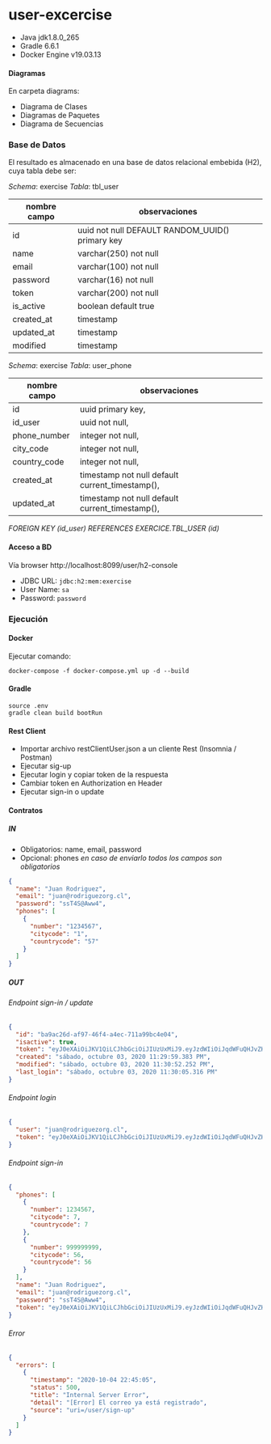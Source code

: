 # user-excercise

- Java jdk1.8.0_265
- Gradle 6.6.1
- Docker Engine v19.03.13

#### Diagramas
En carpeta diagrams:
- Diagrama de Clases
- Diagramas de Paquetes
- Diagrama de Secuencias

### Base de Datos
El resultado es almacenado en una base de datos relacional embebida (H2), cuya tabla debe ser:

*Schema*: exercise
*Tabla*: tbl_user

|nombre campo|observaciones
|---|---|
|id         |uuid         not null DEFAULT RANDOM_UUID() primary key
|name       |varchar(250) not null
|email      |varchar(100) not null
|password   |varchar(16)  not null
|token      |varchar(200) not null
|is_active  |boolean      default true
|created_at |timestamp    
|updated_at |timestamp    
|modified   |timestamp    

*Schema*: exercise
*Tabla*: user_phone

|nombre campo| observaciones|
|---|---|
|id           | uuid primary key,
|id_user      | uuid      not null,
|phone_number | integer   not null,
|city_code    | integer   not null,
|country_code | integer   not null,
|created_at   | timestamp not null default current_timestamp(),
|updated_at   | timestamp not null default current_timestamp(),
*FOREIGN KEY (id_user) REFERENCES EXERCICE.TBL_USER (id)*

#### Acceso a BD
Vía browser http://localhost:8099/user/h2-console
- JDBC URL: `jdbc:h2:mem:exercise`
- User Name: `sa`
- Password: `password`

### Ejecución

#### Docker
Ejecutar comando: 

`docker-compose -f docker-compose.yml up -d --build`

#### Gradle
```shell script
source .env
gradle clean build bootRun
```

#### Rest Client
- Importar archivo restClientUser.json a un cliente Rest (Insomnia / Postman)
- Ejecutar sig-up
- Ejecutar login y copiar token de la respuesta
- Cambiar token en Authorization en Header
- Ejecutar sign-in o update 

#### Contratos
##### IN
- Obligatorios: name, email, password
- Opcional: phones *en caso de enviarlo todos los campos son obligatorios*
```json
{
  "name": "Juan Rodriguez",
  "email": "juan@rodriguezorg.cl",
  "password": "ssT4S@Aww4",
  "phones": [
    {
      "number": "1234567",
      "citycode": "1",
      "countrycode": "57"
    }
  ]
}
```

##### OUT
###### Endpoint sign-in / update
```json
{
  "id": "ba9ac26d-af97-46f4-a4ec-711a99bc4e04",
  "isactive": true,
  "token": "eyJ0eXAiOiJKV1QiLCJhbGciOiJIUzUxMiJ9.eyJzdWIiOiJqdWFuQHJvZHJpZ3Vlem9yZy5jbCIsImV4cCI6MTYwMTc3OTUwNX0.5Lm353B6_9rpgNd19am7lky9WMcmvDtictPlbWmcvJcUoGD7nQik-Dz_uXb_ymnVq_F7Z_2BV8GmXitQUotEcQ",
  "created": "sábado, octubre 03, 2020 11:29:59.383 PM",
  "modified": "sábado, octubre 03, 2020 11:30:52.252 PM",
  "last_login": "sábado, octubre 03, 2020 11:30:05.316 PM"
}
```
###### Endpoint login
```json
{
  "user": "juan@rodriguezorg.cl",
  "token": "eyJ0eXAiOiJKV1QiLCJhbGciOiJIUzUxMiJ9.eyJzdWIiOiJqdWFuQHJvZHJpZ3Vlem9yZy5jbCIsImV4cCI6MTYwMTc3OTUwNX0.5Lm353B6_9rpgNd19am7lky9WMcmvDtictPlbWmcvJcUoGD7nQik-Dz_uXb_ymnVq_F7Z_2BV8GmXitQUotEcQ"
}
```
###### Endpoint sign-in
```json
{
  "phones": [
    {
      "number": 1234567,
      "citycode": 7,
      "countrycode": 7
    },
    {
      "number": 999999999,
      "citycode": 56,
      "countrycode": 56
    }
  ],
  "name": "Juan Rodriguez",
  "email": "juan@rodriguezorg.cl",
  "password": "ssT4S@Aww4",
  "token": "eyJ0eXAiOiJKV1QiLCJhbGciOiJIUzUxMiJ9.eyJzdWIiOiJqdWFuQHJvZHJpZ3Vlem9yZy5jbCIsImV4cCI6MTYwMTc3OTUwNX0.5Lm353B6_9rpgNd19am7lky9WMcmvDtictPlbWmcvJcUoGD7nQik-Dz_uXb_ymnVq_F7Z_2BV8GmXitQUotEcQ"
}
```

###### Error
```json
{
  "errors": [
    {
      "timestamp": "2020-10-04 22:45:05",
      "status": 500,
      "title": "Internal Server Error",
      "detail": "[Error] El correo ya está registrado",
      "source": "uri=/user/sign-up"
    }
  ]
}
```